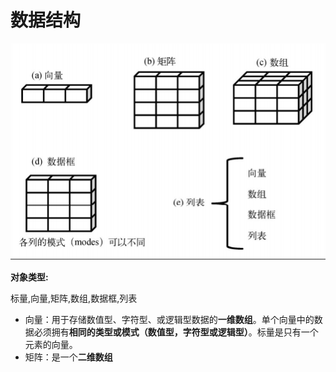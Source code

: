 # 数据结构

![](/assets/import.png)

**对象类型:**

标量,向量,矩阵,数组,数据框,列表

* 向量：用于存储数值型、字符型、或逻辑型数据的**一维数组**。单个向量中的数据必须拥有**相同的类型或模式（数值型，字符型或逻辑型）**。标量是只有一个元素的向量。
* 矩阵：是一个**二维数组**



